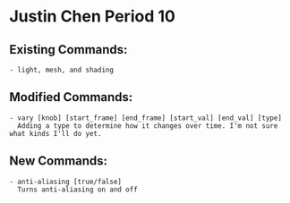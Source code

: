# Justin Chen Period 10

## Existing Commands:
    - light, mesh, and shading
## Modified Commands:
    - vary [knob] [start_frame] [end_frame] [start_val] [end_val] [type]
      Adding a type to determine how it changes over time. I'm not sure what kinds I'll do yet.
## New Commands:
    - anti-aliasing [true/false]
      Turns anti-aliasing on and off
